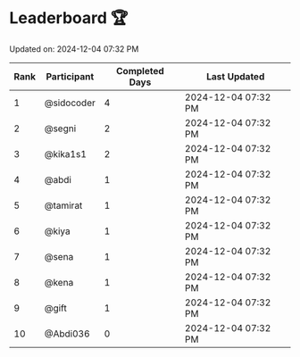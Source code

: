 # Leaderboard 🏆

Updated on: 2024-12-04 07:32 PM

| Rank | Participant   | Completed Days | Last Updated         |
|------|---------------|----------------|----------------------|
| 1    | @sidocoder    | 4             | 2024-12-04 07:32 PM |
| 2    | @segni    | 2             | 2024-12-04 07:32 PM |
| 3    | @kika1s1    | 2             | 2024-12-04 07:32 PM |
| 4    | @abdi    | 1             | 2024-12-04 07:32 PM |
| 5    | @tamirat    | 1             | 2024-12-04 07:32 PM |
| 6    | @kiya    | 1             | 2024-12-04 07:32 PM |
| 7    | @sena    | 1             | 2024-12-04 07:32 PM |
| 8    | @kena    | 1             | 2024-12-04 07:32 PM |
| 9    | @gift    | 1             | 2024-12-04 07:32 PM |
| 10    | @Abdi036    | 0             | 2024-12-04 07:32 PM |

